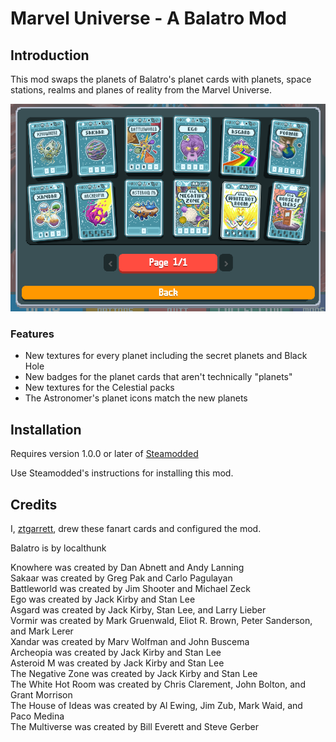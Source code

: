 # Marvel Universe - A Balatro Mod

## Introduction

This mod swaps the planets of Balatro's planet cards with planets, space stations, realms and planes of reality from the Marvel Universe.

<img src="/assets/BalatroMUplanets.png" alt="BalatroMUplanets">

### Features

- New textures for every planet including the secret planets and Black Hole
- New badges for the planet cards that aren't technically "planets"
- New textures for the Celestial packs
- The Astronomer's planet icons match the new planets

## Installation

Requires version 1.0.0 or later of [Steamodded](https://github.com/Steamopollys/Steamodded)

Use Steamodded's instructions for installing this mod.

## Credits

I, [ztgarrett](https://github.com/ztgarrett), drew these fanart cards and configured the mod.

Balatro is by localthunk

Knowhere was created by Dan Abnett and Andy Lanning<br />
Sakaar was created by Greg Pak and Carlo Pagulayan<br />
Battleworld was created by Jim Shooter and Michael Zeck<br />
Ego was created by Jack Kirby and Stan Lee<br />
Asgard was created by Jack Kirby, Stan Lee, and Larry Lieber<br />
Vormir was created by Mark Gruenwald, Eliot R. Brown, Peter Sanderson, and Mark Lerer<br />
Xandar was created by Marv Wolfman and John Buscema<br />
Archeopia was created by Jack Kirby and Stan Lee<br />
Asteroid M was created by Jack Kirby and Stan Lee<br />
The Negative Zone was created by Jack Kirby and Stan Lee<br />
The White Hot Room was created by Chris Clarement, John Bolton, and Grant Morrison<br />
The House of Ideas was created by Al Ewing, Jim Zub, Mark Waid, and Paco Medina<br />
The Multiverse was created by Bill Everett and Steve Gerber<br />